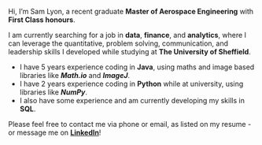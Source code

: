 Hi, I’m Sam Lyon, a recent graduate **Master of Aerospace Engineering** with **First Class honours**.

I am currently searching for a job in **data**, **finance**, and **analytics**, where I can leverage the quantitative, problem solving, communication, and leadership skills I developed while studying at **The University of Sheffield**.

- I have 5 years experience coding in **Java**, using maths and image based libraries like **_Math.io_** and **_ImageJ_**.
- I have 2 years experience coding in **Python** while at university, using libraries like **_NumPy_**.
- I also have some experience and am currently developing my skills in **SQL**.

Please feel free to contact me via phone or email, as listed on my resume - or message me on [**LinkedIn**](https://www.linkedin.com/in/sam-lyon-8898491ba/)!

<!---
2SLyon/2SLyon is a ✨ special ✨ repository because its `README.md` (this file) appears on your GitHub profile.
You can click the Preview link to take a look at your changes.
--->
